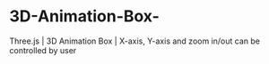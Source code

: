 # 3D-Animation-Box-
Three.js | 3D Animation Box | X-axis, Y-axis and zoom in/out can be controlled by user 
